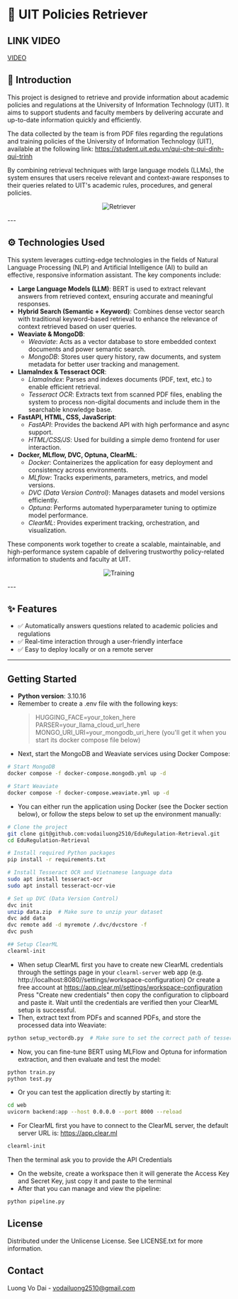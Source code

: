 # 📌 UIT Policies Retriever
## LINK VIDEO
[VIDEO](https://drive.google.com/drive/folders/1wB7OugWjR4IahRpYnIeV5ECZLKMWDd8B?usp=drive_link)
## 🧠 Introduction

This project is designed to retrieve and provide information about academic policies and regulations at the University of Information Technology (UIT). It aims to support students and faculty members by delivering accurate and up-to-date information quickly and efficiently.

The data collected by the team is from PDF files regarding the regulations and training policies of the University of Information Technology (UIT), available at the following link: https://student.uit.edu.vn/qui-che-qui-dinh-qui-trinh

By combining retrieval techniques with large language models (LLMs), the system ensures that users receive relevant and context-aware responses to their queries related to UIT's academic rules, procedures, and general policies.

<p align="center">
  <img src="https://github.com/vodailuong2510/EduRegulation-Retrieval/blob/main/images/retriver.png?raw=true" alt="Retriever" />
</p>
---

## ⚙️ Technologies Used

This system leverages cutting-edge technologies in the fields of Natural Language Processing (NLP) and Artificial Intelligence (AI) to build an effective, responsive information assistant. The key components include:

- **Large Language Models (LLM)**: BERT is used to extract relevant answers from retrieved context, ensuring accurate and meaningful responses.
- **Hybrid Search (Semantic + Keyword)**: Combines dense vector search with traditional keyword-based retrieval to enhance the relevance of context retrieved based on user queries.
- **Weaviate & MongoDB**:
  - *Weaviate*: Acts as a vector database to store embedded context documents and power semantic search.
  - *MongoDB*: Stores user query history, raw documents, and system metadata for better user tracking and management.
- **LlamaIndex & Tesseract OCR**:
  - *LlamaIndex*: Parses and indexes documents (PDF, text, etc.) to enable efficient retrieval.
  - *Tesseract OCR*: Extracts text from scanned PDF files, enabling the system to process non-digital documents and include them in the searchable knowledge base.
- **FastAPI, HTML, CSS, JavaScript**: 
  - *FastAPI*: Provides the backend API with high performance and async support.
  - *HTML/CSS/JS*: Used for building a simple demo frontend for user interaction.
- **Docker, MLflow, DVC, Optuna, ClearML**:
  - *Docker*: Containerizes the application for easy deployment and consistency across environments.
  - *MLflow*: Tracks experiments, parameters, metrics, and model versions.
  - *DVC (Data Version Control)*: Manages datasets and model versions efficiently.
  - *Optuna*: Performs automated hyperparameter tuning to optimize model performance.
  - *ClearML*: Provides experiment tracking, orchestration, and visualization.

These components work together to create a scalable, maintainable, and high-performance system capable of delivering trustworthy policy-related information to students and faculty at UIT.

<p align="center">
  <img src="https://github.com/vodailuong2510/EduRegulation-Retrieval/blob/main/images/training.png?raw=true" alt="Training" />
</p>
---

## ✨ Features

- ✅ Automatically answers questions related to academic policies and regulations
- ✅ Real-time interaction through a user-friendly interface
- ✅ Easy to deploy locally or on a remote server

---

## Getting Started

- **Python version**: 3.10.16
- Remember to create a .env file with the following keys:
   > HUGGING_FACE=your_token_here  
   > PARSER=your_llama_cloud_url_here  
   > MONGO_URI_URI=your_mongodb_uri_here (you'll get it when you start its docker compose file below)
- Next, start the MongoDB and Weaviate services using Docker Compose:
```bash
# Start MongoDB
docker compose -f docker-compose.mongodb.yml up -d

# Start Weaviate
docker compose -f docker-compose.weaviate.yml up -d
```
- You can either run the application using Docker (see the Docker section below), or follow the steps below to set up the environment manually:

```bash
# Clone the project
git clone git@github.com:vodailuong2510/EduRegulation-Retrieval.git
cd EduRegulation-Retrieval

# Install required Python packages
pip install -r requirements.txt

# Install Tesseract OCR and Vietnamese language data
sudo apt install tesseract-ocr
sudo apt install tesseract-ocr-vie

# Set up DVC (Data Version Control)
dvc init
unzip data.zip  # Make sure to unzip your dataset
dvc add data
dvc remote add -d myremote /.dvc/dvcstore -f
dvc push
```
```bash
## Setup ClearML
clearml-init
```
- When setup ClearML first you have to create new ClearML credentials through the settings page in your `clearml-server` web app (e.g. http://localhost:8080//settings/workspace-configuration) 
Or create a free account at https://app.clear.ml/settings/workspace-configuration
Press "Create new credentials" then copy the configuration to clipboard and paste it.
Wait until the credentials are verified then your ClearML setup is successful.
- Then, extract text from PDFs and scanned PDFs, and store the processed data into Weaviate:

```bash
python setup_vectordb.py  # Make sure to set the correct path of tesseract in your device
```
- Now, you can fine-tune BERT using MLFlow and Optuna for information extraction, and then evaluate and test the model:
```bash
python train.py
python test.py
```

- Or you can test the application directly by starting it:
```bash
cd web
uvicorn backend:app --host 0.0.0.0 --port 8000 --reload
```
- For ClearML first you have to connect to the ClearML server, the default server URL is: https://app.clear.ml
```bash
clearml-init
```
Then the terminal ask you to provide the API Credentials
- On the website, create a workspace then it will generate the Access Key and Secret Key, just copy it and paste to the terminal
- After that you can manage and view the pipeline:
```bash
python pipeline.py
```
## License
Distributed under the Unlicense License. See LICENSE.txt for more information.

## Contact
Luong Vo Dai - vodailuong2510@gmail.com